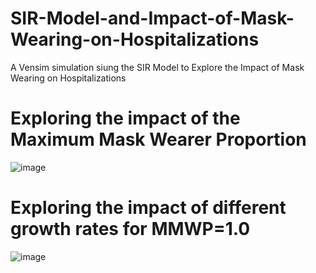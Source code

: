 # SIR-Model-and-Impact-of-Mask-Wearing-on-Hospitalizations
A Vensim simulation siung the SIR Model to Explore the Impact of Mask Wearing on Hospitalizations
# Exploring the impact of the Maximum Mask Wearer Proportion 
![image](https://user-images.githubusercontent.com/39430010/159677101-c0e1ec80-b452-48c3-b34f-a7b7b9200dfa.png)
# Exploring the impact of different growth rates for MMWP=1.0 
![image](https://user-images.githubusercontent.com/39430010/159677268-007d06e1-4ab2-4ab2-86fb-e62f7696c439.png)
